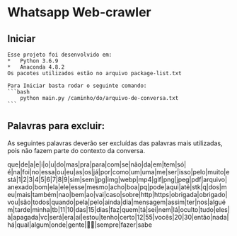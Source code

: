 # Whatsapp Web-crawler

## Iniciar
    Esse projeto foi desenvolvido em:
    *   Python 3.6.9
    *   Anaconda 4.8.2
    Os pacotes utilizados estão no arquivo package-list.txt

    Para Iniciar basta rodar o seguinte comando:
    ```bash
        python main.py /caminho/do/arquivo-de-conversa.txt
    ```

## Palavras para excluir:

As seguintes palavras deverão ser excluídas das palavras mais utilizadas, pois não fazem parte do contexto da conversa.

que|de|a|e|i|o|u|do|mas|pra|para|com|se|não|da|em|tem|só|é|na|foi|no|essa|ou|eu|as|os|já|por|como|um|uma|me|ser|isso|pelo|muito|está|1|2|3|4|5|6|7|8|9|sim|sem|jpg|img|webp|mp4|gif|png|jpeg|pdf|arquivo|anexado|bom|ela|ele|esse|mesmo|acho|boa|pq|pode|aqui|até|stk|q|dos|meu|mais|também|nao|bem|ao|vai|caso|sobre|http|https|obrigada|obrigado|vou|são|todos|quando|pela|pelo|ainda|dia|mensagem|assim|ter|nos|alguém|tarde|minha|tb|11|10|das|15|dias|faz|quem|tá|sei|nem|lá|oculto|tudo|eles|à|apagada|vc|será|era|aí|estou|tenho|certo|12|55|vocês|20|30|então|nada|há|qual|algum|onde|gente|👏🏻|sempre|fazer|sabe
